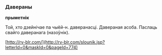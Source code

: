 ### Давераны
**прыметнік**

Той, хто дзейнічае па чыёй-н. даверанасці. Давераная асоба. Паслаць свайго даверанага (назоўнік).

<a rel="author">[http://rv-blr.com/](http://rv-blr.com/slounik.jsp?letterId=0&maskId=0&pageId=774)</a>
